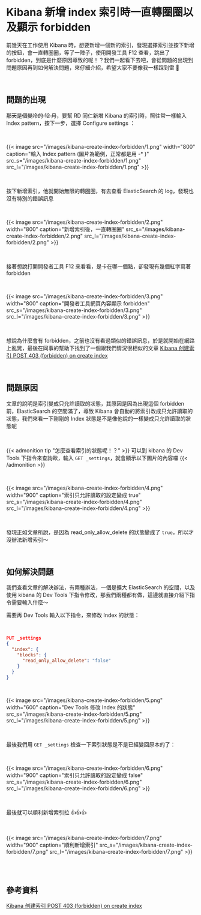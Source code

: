 # Kibana 新增 index 索引時一直轉圈圈以及顯示 forbidden


前幾天在工作使用 Kibana 時，想要新增一個新的索引，發現選擇索引並按下新增的按鈕，會一直轉圈圈，等了一陣子，使用開發工具 F12 查看，跳出了 forbidden，到底是什麼原因導致的呢！？我們一起看下去吧，會從問題的出現到問題原因再到如何解決問題，來仔細介紹，希望大家不要像我一樣踩到雷 🤣

<br>

## 問題的出現

~~那天是個變冷的 12 月~~，要幫 RD 同仁新增 Kibana 的索引時，照往常一樣輸入 Index pattern，按下一步，選擇 Configure settings ：

<br>

{{< image src="/images/kibana-create-index-forbidden/1.png"  width="800" caption="輸入 Index pattern (圖片為範例，正常都是用 -* )" src_s="/images/kibana-create-index-forbidden/1.png" src_l="/images/kibana-create-index-forbidden/1.png" >}}

<br>

按下新增索引，他就開始無限的轉圈圈，有去查看 ElasticSearch 的 log，發現也沒有特別的錯誤訊息

<br>

{{< image src="/images/kibana-create-index-forbidden/2.png"  width="800" caption="新增索引後，一直轉圈圈" src_s="/images/kibana-create-index-forbidden/2.png" src_l="/images/kibana-create-index-forbidden/2.png" >}}

<br>

接著想說打開開發者工具 F12 來看看，是卡在哪一個點，卻發現有幾個紅字寫著 forbidden

<br>

{{< image src="/images/kibana-create-index-forbidden/3.png"  width="800" caption="開發者工具網頁內容顯示 forbidden" src_s="/images/kibana-create-index-forbidden/3.png" src_l="/images/kibana-create-index-forbidden/3.png" >}}

<br>

想說為什麼會有 forbidden，之前也沒有看過類似的錯誤訊息，於是就開始在網路上亂晃，最後在同事的幫助下找到了一個跟我們情況很相似的文章 [Kibana 创建索引 POST 403 (forbidden) on create index](https://www.cnblogs.com/caoweixiong/p/10972120.html)

<br>

## 問題原因

文章的說明是索引變成只允許讀取的狀態，其原因是因為出現這個 forbidden 前，ElasticSearch 的空間滿了，導致 Kibana 會自動的將索引改成只允許讀取的狀態，我們來看一下剛剛的 Index 狀態是不是像他說的一樣變成只允許讀取的狀態呢 

<br>

{{< admonition tip "怎麼查看索引的狀態呢！？" >}}
可以到 kibana 的 Dev Tools 下指令來查詢歐，輸入 `GET _settings`，就會顯示以下圖片的內容囉
{{< /admonition >}}

<br>

{{< image src="/images/kibana-create-index-forbidden/4.png"  width="900" caption="索引只允許讀取的設定變成 true" src_s="/images/kibana-create-index-forbidden/4.png" src_l="/images/kibana-create-index-forbidden/4.png" >}}

<br>

發現正如文章所說，是因為 read_only_allow_delete 的狀態變成了 `true`，所以才沒辦法新增索引～

<br>

## 如何解決問題

我們查看文章的解決辦法，有兩種辦法，一個是擴大 ElasticSearch 的空間，以及使用 kibana 的 Dev Tools 下指令修改，那我們兩種都有做，這邊就直接介紹下指令需要輸入什麼～

需要再 Dev Tools 輸入以下指令，來修改 Index 的狀態：

<br>

```json
PUT _settings
{
  "index": {
    "blocks": {
      "read_only_allow_delete": "false"
    }
  }
}
```
<br>

{{< image src="/images/kibana-create-index-forbidden/5.png"  width="600" caption="Dev Tools 修改 Index 的狀態" src_s="/images/kibana-create-index-forbidden/5.png" src_l="/images/kibana-create-index-forbidden/5.png" >}}

<br>

最後我們用 `GET _settings` 檢查一下索引狀態是不是已經變回原本的了：

<br>

{{< image src="/images/kibana-create-index-forbidden/6.png"  width="900" caption="索引只允許讀取的設定變成 false" src_s="/images/kibana-create-index-forbidden/6.png" src_l="/images/kibana-create-index-forbidden/6.png" >}}

<br>

最後就可以順利新增索引拉 👍👍👍

<br>

{{< image src="/images/kibana-create-index-forbidden/7.png"  width="900" caption="順利新增索引" src_s="/images/kibana-create-index-forbidden/7.png" src_l="/images/kibana-create-index-forbidden/7.png" >}}

<br>

<br>

## 參考資料

[Kibana 创建索引 POST 403 (forbidden) on create index](https://www.cnblogs.com/caoweixiong/p/10972120.html)
